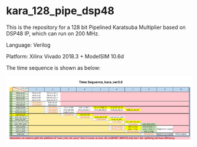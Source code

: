 # kara_128_pipe_dsp48

This is the repository for a 128 bit Pipelined Karatsuba Multiplier based on DSP48 IP, which can run on 200 MHz.

Language: Verilog

Platform: Xilinx Vivado 2018.3 + ModelSIM 10.6d

The time sequence is shown as below:

![time sequence](https://raw.githubusercontent.com/lutianyu2001/kara_128_pipe_dsp48/main/Time%20Sequence_karatsuba.png)

